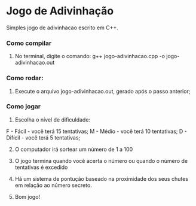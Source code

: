 # Jogo de Adivinhação

Simples jogo de adivinhacao escrito em C++.

### Como compilar

1. No terminal, digite o comando:
g++ jogo-adivinhacao.cpp -o jogo-adivinhacao.out

### Como rodar:

1. Execute o arquivo jogo-adivinhacao.out, gerado após o passo anterior;

### Como jogar

1. Escolha o nível de dificuldade:

F - Fácil - você terá 15 tentativas;
M - Médio - você terá 10 tentativas;
D - Difícil - você terá 5 tentativas;

2. O computador irá sortear um número de 1 a 100

3. O jogo termina quando você acerta o número ou quando o número de tentativas é excedido

4. Há um sistema de pontução baseado na proximidade dos seus chutes em relação ao número secreto.

5. Bom jogo!
